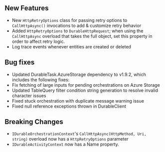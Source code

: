 ## New Features
* New `HttpRetryOptions` class for passing retry options to `CallHttpAsync()` invocations to add & customize retry behavior
* Added `HttpRetryOptions` to `DurableHttpRequest`; when using the `CallHttpAsync` overload that takes the full object, set this property in order to affect retry logic.
* Log trace events whenever entities are created or deleted

## Bug fixes
* Updated DurableTask.AzureStorage dependency to v1.9.2, which includes the following fixes:
* Fix fetching of large inputs for pending orchestrations on Azure Storage
* Updated TableQuery filter condition string generation to resolve invalid character issues
* Fixed stuck orchestration with duplicate message warning issue
* Fixed null reference exceptions thrown in DurableClient

## Breaking Changes
* `IDurableOrchestrationContext`'s `CallHttpAsync(HttpMethod, Uri, string)` overload now has a `HttpRetryOptions` parameter
* `IDurableActivityContext` now has a Name property.
